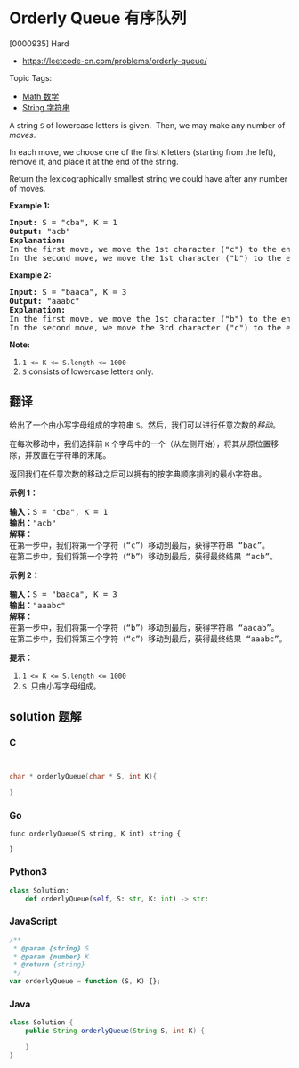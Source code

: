 # Orderly Queue 有序队列

[0000935] Hard

- https://leetcode-cn.com/problems/orderly-queue/

Topic Tags:

- [Math 数学](https://leetcode-cn.com/tag/math/)
- [String 字符串](https://leetcode-cn.com/tag/string/)

A string `S` of lowercase letters is given.  Then, we may make any number of _moves_.

In each move, we choose one of the first `K` letters (starting from the left), remove it, and place it at the end of the string.

Return the lexicographically smallest string we could have after any number of moves.

**Example 1:**

<pre><strong>Input: </strong>S = <span id="example-input-1-1">"cba"</span>, K = <span id="example-input-1-2">1</span>
<strong>Output: </strong><span id="example-output-1">"acb"</span>
<strong>Explanation: </strong>
In the first move, we move the 1st character ("c") to the end, obtaining the string "bac".
In the second move, we move the 1st character ("b") to the end, obtaining the final result "acb".
</pre>

**Example 2:**

<pre><strong>Input: </strong>S = <span id="example-input-2-1">"baaca"</span>, K = <span id="example-input-2-2">3</span>
<strong>Output: </strong><span id="example-output-2">"aaabc"</span>
<strong>Explanation: </strong>
In the first move, we move the 1st character ("b") to the end, obtaining the string "aacab".
In the second move, we move the 3rd character ("c") to the end, obtaining the final result "aaabc".
</pre>

**Note:**

1.  `1 <= K <= S.length <= 1000`
2.  `S` consists of lowercase letters only.

## 翻译

给出了一个由小写字母组成的字符串 `S`。然后，我们可以进行任意次数的*移动*。

在每次移动中，我们选择前 `K` 个字母中的一个（从左侧开始），将其从原位置移除，并放置在字符串的末尾。

返回我们在任意次数的移动之后可以拥有的按字典顺序排列的最小字符串。

**示例 1：**

<pre><strong>输入：</strong>S = "cba", K = 1
<strong>输出：</strong>"acb"
<strong>解释：</strong>
在第一步中，我们将第一个字符（“c”）移动到最后，获得字符串 “bac”。
在第二步中，我们将第一个字符（“b”）移动到最后，获得最终结果 “acb”。
</pre>

**示例 2：**

<pre><strong>输入：</strong>S = "baaca", K = 3
<strong>输出：</strong>"aaabc"
<strong>解释：
</strong>在第一步中，我们将第一个字符（“b”）移动到最后，获得字符串 “aacab”。
在第二步中，我们将第三个字符（“c”）移动到最后，获得最终结果 “aaabc”。
</pre>

**提示：**

1.  `1 <= K <= S.length <= 1000`
2.  `S`  只由小写字母组成。

## solution 题解

### C

```c


char * orderlyQueue(char * S, int K){

}


```

### Go

```golang
func orderlyQueue(S string, K int) string {

}
```

### Python3

```python
class Solution:
    def orderlyQueue(self, S: str, K: int) -> str:

```

### JavaScript

```javascript
/**
 * @param {string} S
 * @param {number} K
 * @return {string}
 */
var orderlyQueue = function (S, K) {};
```

### Java

```java
class Solution {
    public String orderlyQueue(String S, int K) {

    }
}
```

